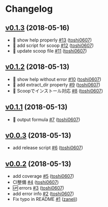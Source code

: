 # Changelog

## [v0.1.3](https://github.com/toshi0607/gig/compare/v0.1.2...v0.1.3) (2018-05-16)

* :bug: show help properly [#13](https://github.com/toshi0607/gig/pull/13) ([toshi0607](https://github.com/toshi0607))
* :green_heart: add script for scoop [#12](https://github.com/toshi0607/gig/pull/12) ([toshi0607](https://github.com/toshi0607))
* :bug: update scoop file [#11](https://github.com/toshi0607/gig/pull/11) ([toshi0607](https://github.com/toshi0607))

## [v0.1.2](https://github.com/toshi0607/gig/compare/v0.1.1...v0.1.2) (2018-05-13)

* :bug: show help without error [#10](https://github.com/toshi0607/gig/pull/10) ([toshi0607](https://github.com/toshi0607))
* :bug: add extract_dir property [#9](https://github.com/toshi0607/gig/pull/9) ([toshi0607](https://github.com/toshi0607))
* :tada: Scoopでインストール対応 [#8](https://github.com/toshi0607/gig/pull/8) ([toshi0607](https://github.com/toshi0607))

## [v0.1.1](https://github.com/toshi0607/gig/compare/v0.0.6...v0.1.1) (2018-05-13)

* :green_heart: output formula [#7](https://github.com/toshi0607/gig/pull/7) ([toshi0607](https://github.com/toshi0607))

## [v0.0.3](https://github.com/toshi0607/gig/compare/v0.0.2...v0.0.3) (2018-05-13)

* add release script [#6](https://github.com/toshi0607/gig/pull/6) ([toshi0607](https://github.com/toshi0607))

## [v0.0.2](https://github.com/toshi0607/gig/compare/v0.0.1...v0.0.2) (2018-05-13)

* add coverage [#5](https://github.com/toshi0607/gig/pull/5) ([toshi0607](https://github.com/toshi0607))
* CI整備 [#4](https://github.com/toshi0607/gig/pull/4) ([toshi0607](https://github.com/toshi0607))
* :up: errors [#3](https://github.com/toshi0607/gig/pull/3) ([toshi0607](https://github.com/toshi0607))
* add error info [#2](https://github.com/toshi0607/gig/pull/2) ([toshi0607](https://github.com/toshi0607))
* Fix typo in README [#1](https://github.com/toshi0607/gig/pull/1) ([zaneli](https://github.com/zaneli))
